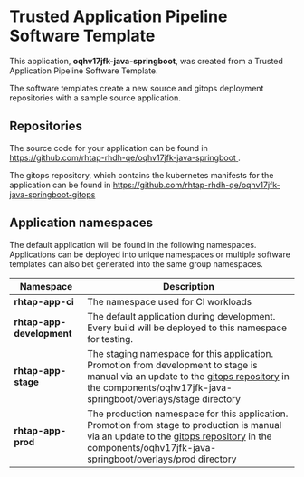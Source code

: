 # Trusted Application Pipeline Software Template

This application, **oqhv17jfk-java-springboot**, was created from a Trusted Application Pipeline Software Template.

The software templates create a new source and gitops deployment repositories with a sample source application. 

## Repositories

The source code for your application can be found in [https://github.com/rhtap-rhdh-qe/oqhv17jfk-java-springboot ](https://github.com/rhtap-rhdh-qe/oqhv17jfk-java-springboot ).
 
The gitops repository, which contains the kubernetes manifests for the application can be found in 
[https://github.com/rhtap-rhdh-qe/oqhv17jfk-java-springboot-gitops ](https://github.com/rhtap-rhdh-qe/oqhv17jfk-java-springboot-gitops ) 

## Application namespaces 

The default application will be found in the following namespaces. Applications can be deployed into unique namespaces or multiple software templates can also bet generated into the same group namespaces.  

|  Namespace   |  Description   |  
| -------- | -------- |
| **rhtap-app-ci** | The namespace used for CI workloads |
| **rhtap-app-development** | The default application during development. Every build will be deployed to this namespace for testing. |
| **rhtap-app-stage** | The staging namespace for this application. Promotion from development to stage is manual via an update to the [gitops repository](https://github.com/rhtap-rhdh-qe/oqhv17jfk-java-springboot-gitops ) in the components/oqhv17jfk-java-springboot/overlays/stage directory |
| **rhtap-app-prod** | The production namespace for this application. Promotion from stage to production is manual via an update to the [gitops repository](https://github.com/rhtap-rhdh-qe/oqhv17jfk-java-springboot-gitops ) in the components/oqhv17jfk-java-springboot/overlays/prod directory |